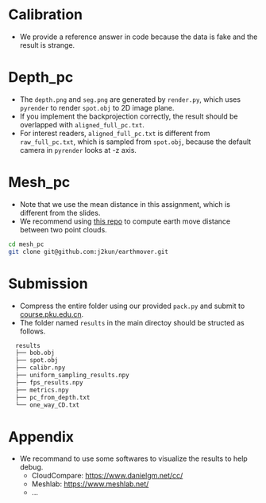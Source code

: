 # Calibration

- We provide a reference answer in code because the data is fake and the result is strange.

  

# Depth_pc

- The `depth.png` and `seg.png` are generated by `render.py`, which uses `pyrender` to render `spot.obj` to 2D image plane.
- If you implement the backprojection correctly, the result should be overlapped with `aligned_full_pc.txt`. 
- For interest readers,  `aligned_full_pc.txt` is different from `raw_full_pc.txt`, which is sampled from `spot.obj`, because the default camera in `pyrender` looks at -z axis. 



# Mesh_pc

- Note that we use the mean distance in this assignment, which is different from the slides.
- We recommend using [this repo](https://github.com/j2kun/earthmover/) to compute earth move distance between two point clouds.
```bash
cd mesh_pc 
git clone git@github.com:j2kun/earthmover.git
```




# Submission
- Compress the entire folder using our provided `pack.py` and submit to [course.pku.edu.cn](https://course.pku.edu.cn/).
- The folder named `results` in the main directoy should be structed as follows.
```bash
  results
  ├── bob.obj
  ├── spot.obj
  ├── calibr.npy
  ├── uniform_sampling_results.npy
  ├── fps_results.npy 
  ├── metrics.npy
  ├── pc_from_depth.txt
  └── one_way_CD.txt
```



# Appendix

- We recommand to use some softwares to visualize the results to help debug.
  - CloudCompare: https://www.danielgm.net/cc/
  - Meshlab: https://www.meshlab.net/
  - ...
